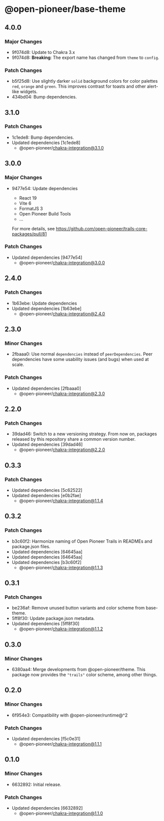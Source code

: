 # @open-pioneer/base-theme

## 4.0.0

### Major Changes

- 9f074d8: Update to Chakra 3.x
- 9f074d8: **Breaking**: The export name has changed from `theme` to `config`.

### Patch Changes

- b5f25d8: Use slightly darker `solid` background colors for color palettes `red`, `orange` and `green`.
  This improves contrast for toasts and other alert-like widgets.
- 434bd04: Bump dependencies.

## 3.1.0

### Patch Changes

- 1c1ede8: Bump dependencies.
- Updated dependencies [1c1ede8]
    - @open-pioneer/chakra-integration@3.1.0

## 3.0.0

### Major Changes

- 9477e54: Update dependencies
    - React 19
    - Vite 6
    - FormatJS 3
    - Open Pioneer Build Tools
    - ...

    For more details, see https://github.com/open-pioneer/trails-core-packages/pull/81

### Patch Changes

- Updated dependencies [9477e54]
    - @open-pioneer/chakra-integration@3.0.0

## 2.4.0

### Patch Changes

- 1b63ebe: Update dependencies
- Updated dependencies [1b63ebe]
    - @open-pioneer/chakra-integration@2.4.0

## 2.3.0

### Minor Changes

- 2fbaaa0: Use normal `dependencies` instead of `peerDependencies`. Peer dependencies have some usability issues (and bugs) when used at scale.

### Patch Changes

- Updated dependencies [2fbaaa0]
    - @open-pioneer/chakra-integration@2.3.0

## 2.2.0

### Patch Changes

- 39dad46: Switch to a new versioning strategy.
  From now on, packages released by this repository share a common version number.
- Updated dependencies [39dad46]
    - @open-pioneer/chakra-integration@2.2.0

## 0.3.3

### Patch Changes

- Updated dependencies [5c62522]
- Updated dependencies [e0b2fae]
    - @open-pioneer/chakra-integration@1.1.4

## 0.3.2

### Patch Changes

- b3c60f2: Harmonize naming of Open Pioneer Trails in READMEs and package.json files.
- Updated dependencies [64645aa]
- Updated dependencies [64645aa]
- Updated dependencies [b3c60f2]
    - @open-pioneer/chakra-integration@1.1.3

## 0.3.1

### Patch Changes

- be236af: Remove unused button variants and color scheme from base-theme.
- 5ff8f30: Update package.json metadata.
- Updated dependencies [5ff8f30]
    - @open-pioneer/chakra-integration@1.1.2

## 0.3.0

### Minor Changes

- 6380aa4: Merge developments from @open-pioneer/theme.
  This package now provides the `"trails"` color scheme, among other things.

## 0.2.0

### Minor Changes

- 6f954e3: Compatibility with @open-pioneer/runtime@^2

### Patch Changes

- Updated dependencies [f5c0e31]
    - @open-pioneer/chakra-integration@1.1.1

## 0.1.0

### Minor Changes

- 6632892: Initial release.

### Patch Changes

- Updated dependencies [6632892]
    - @open-pioneer/chakra-integration@1.1.0
